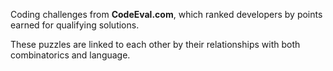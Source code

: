 Coding challenges from **CodeEval.com**, which ranked developers by points earned for qualifying solutions.

These puzzles are linked to each other by their relationships with both combinatorics and language.
